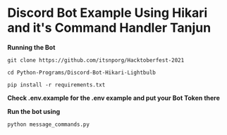 # Discord Bot Example Using Hikari and it's Command Handler Tanjun

**Running the Bot**
```
git clone https://github.com/itsnporg/Hacktoberfest-2021
```

```
cd Python-Programs/Discord-Bot-Hikari-Lightbulb
```

```
pip install -r requirements.txt
```

**Check .env.example for the .env example and put your Bot Token there**

**Run the bot using**

```
python message_commands.py
```

